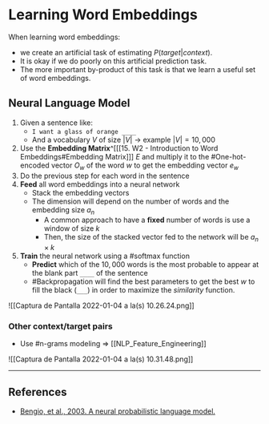 ---
---

# Learning Word Embeddings

When learning word embeddings:
- we create an artificial task of estimating $P(target|context)$.
- It is okay if we do poorly on this artificial prediction task.
- The more important by-product of this task is that we learn a useful set of word embeddings.

## Neural Language Model

1. Given a sentence like:
	- `I want a glass of orange ____`
	- And a vocabulary $V$ of size $|V|$ -> example $|V| = 10,000$
2. Use the **Embedding Matrix**^[[[15. W2 - Introduction to Word Embeddings#Embedding Matrix]]] $E$ and multiply it to the #One-hot-encoded vector $O_w$ of the word $w$ to get the embedding vector $e_w$
3. Do the previous step for each word in the sentence
4. **Feed** all word embeddings into a neural network
	- Stack the embedding vectors
	- The dimension will depend on the number of words and the embedding size $a_n$
		- A common approach to have a **fixed** number of words is use a window of size $k$
		- Then, the size of the stacked vector fed to the network will be $a_n \times k$
5. **Train** the neural network using a #softmax function
	- **Predict** which of the $10,000$ words is the most probable to appear at the blank part `____` of the sentence
	- #Backpropagation will find the best parameters to get the best $w$ to fill the black (`___`) in order to maximize the $similarity$ function.


![[Captura de Pantalla 2022-01-04 a la(s) 10.26.24.png]]


### Other context/target pairs

- Use #n-grams modeling => [[NLP_Feature_Engineering]]

![[Captura de Pantalla 2022-01-04 a la(s) 10.31.48.png]]

***

## References
- [Bengio, et al., 2003. A neural probabilistic language model.](https://www.jmlr.org/papers/volume3/bengio03a/bengio03a.pdf)